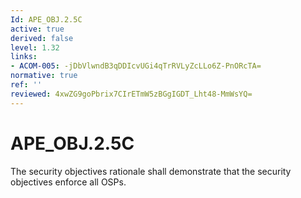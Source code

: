 ```yaml
---
Id: APE_OBJ.2.5C
active: true
derived: false
level: 1.32
links:
- ACOM-005: -jDbVlwndB3qDDIcvUGi4qTrRVLyZcLLo6Z-PnORcTA=
normative: true
ref: ''
reviewed: 4xwZG9goPbrix7CIrETmW5zBGgIGDT_Lht48-MmWsYQ=
---
```


# APE_OBJ.2.5C

The security objectives rationale shall demonstrate that the security objectives enforce all OSPs.